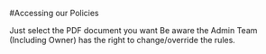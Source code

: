 #Accessing our Policies

Just select the PDF document you want
Be aware the Admin Team (Including Owner) has the right to change/override the rules.
